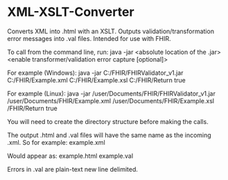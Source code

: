 # XML-XSLT-Converter
Converts XML into .html with an XSLT. Outputs validation/transformation error messages into .val files. Intended for use with FHIR.

To call from the command line, run:
    java -jar <absolute location of the .jar> <absolute file location of XML> <absolute file location of XSLT> <directory to return files to> <enable transformer/validation error capture [optional]>
  
For example (Windows):
    java -jar C:/FHIR/FHIRValidator_v1.jar C:/FHIR/Example.xml C:/FHIR/Example.xsl C:/FHIR/Return true

For example (Linux):
    java -jar /user/Documents/FHIR/FHIRValidator_v1.jar /user/Documents/FHIR/Example.xml /user/Documents/FHIR/Example.xsl /FHIR/Return true

You will need to create the directory structure before making the calls.

The output .html and .val files will have the same name as the incoming .xml. So for example:
    example.xml

Would appear as:
    example.html
    example.val
    
Errors in .val are plain-text new line delimited.
